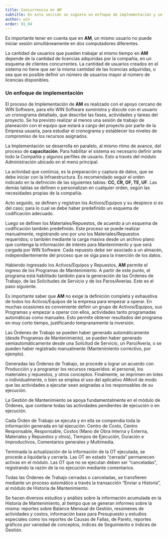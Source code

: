```yaml
---
title: Concurrencia en AM
subtitle: En esta sección se sugiere un enfoque de implementación y se habla sobre la concurrencia en AM.
author: win
order: 01_04
---
```

Es importante tener en cuenta que en **AM**, un mismo usuario no puede iniciar sesión simultáneamente en dos computadores diferentes.

La cantidad de usuarios que pueden trabajar al mismo tiempo en **AM** depende de la cantidad de licencias adquiridas por la compañía, en un esquema de clientes concurrentes. La cantidad de usuarios creados en el sistema no tiene que ser la misma cantidad de las licencias adquiridas, o sea que es posible definir un número de usuarios mayor al número de licencias disponibles.

### Un enfoque de implementación

El proceso de Implementación de **AM** es realizado con el apoyo cercano de WIN Software, para ello WIN Software suministra y discute con el usuario un cronograma detallado, que describe las fases, actividades y tareas del proyecto. Se ha previsto realizar al menos una sesión de trabajo de planeación con el equipo que estará a cargo del proyecto por parte de la Empresa usuaria, para estudiar el cronograma y establecer los niveles de compromiso de los recursos asignados.

La Implementación se desarrolla en paralelo, al mismo ritmo de avance, del proceso de **capacitación**. Para habilitar el sistema es necesario definir ante todo la Compañía y algunos perfiles de usuario. Esto a través del módulo <a class="btn cl-white bg-blue">Administración</a> ubicado en el menú principal.

La actividad que continúa, es la preparación y captura de datos, que se debe iniciar con la <a class="btn cl-white bg-blue">Infraestructura</a>. Es recomendado seguir el orden indicado en la definición de las siguientes tablas: **CC, CR, OF, TE, UF**. Las demás tablas se definen o personalizan en cualquier orden, según las necesidades propias de la compañía.

Acto seguido, se definen y registran los Activos/Equipos y su despiece si es del caso; para lo cual se debe haber predefinido un esquema de codificación adecuado.

Luego se definen los Materiales/Repuestos, de acuerdo a un esquema de codificación también predefinido. Este proceso se puede realizar manualmente, registrando uno por uno los Materiales/Repuestos requeridos; o también mediante la carga masiva desde un archivo plano que contenga la información de interés para Mantenimiento y que será cargada por WIN Software. Cada repuesto debe ser asociado a un almacén, independientemente del proceso que se siga para la inserción de los datos.

Habiendo ingresado los Activos/Equipos y Repuestos, **AM** permite el ingreso de los Programas de Mantenimiento. A partir de este punto, el programa está habilitado también para la generación de las Órdenes de Trabajo, de las Solicitudes de Servicio y de los Paros/Averías. Este es el paso siguiente.

Es importante saber que **AM** no exige la definición completa y exhaustiva de todos los Activos/Equipos de la empresa para empezar a operar. En muchas ocasiones es conveniente definir un grupo de Activos/Equipos, sus Programas y empezar a operar con ellos, actividades tanto programadas automáticas como manuales. Esto permite obtener resultados del programa en muy corto tiempo, justificando tempranamente la inversión.

Las Órdenes de Trabajo se pueden haber generado automáticamente (desde Programas de Mantenimiento), se pueden haber generado semiautomáticamente desde una Solicitud de Servicio, un Paro/Avería, o se pueden haber registrado manualmente (Mantenimiento correctivo, por ejemplo).

Generadas las Órdenes de Trabajo, se procede a lograr un acuerdo con Producción y a programar los recursos requeridos: el personal, los materiales y repuestos, y otros conceptos. Finalmente, se imprimen en lotes o individualmente, o bien se emplea el uso del aplicativo AMovil de modo que las actividades a ejecutar sean asignadas a los responsables de su ejecución.

La Gestión de Mantenimiento se apoya fundamentalmente en el módulo de <a class="btn cl-white bg-blue">Órdenes</a>, que contiene todas las actividades pendientes de ejecución o en ejecución.

Cada Órden de Trabajo se ejecuta y en ella se compendia toda la información generada en tal ejecución: Centro de Costo, Centro Responsable, Responsable, Costos (Mano de Obra Interna y Externa, Materiales y Repuestos y otros), Tiempos de Ejecución, Duración e Improductivos, Comentarios generales y Multimedia.

Terminada la actualización de la información de la OT ejecutada, se procede a liquidarla y cerrarla. Las OT en estado “cerrada” permanecen activas en el módulo. Las OT que no se ejecutan deben ser “canceladas”, registrando la razón de la no ejecución mediante comentarios.

Todas las Órdenes de Trabajo cerradas o canceladas, se transfieren mediante un proceso automático a través la transacción “Enviar a Historia”, al módulo de Historia de Mantenimiento.

Se hacen diversos estudios y análisis sobre la información acumulada en la Historia de Mantenimiento, al tiempo que se generan informes sobre la misma: reportes sobre Balance Mensual de Gestión, resúmenes de actividades y costos, información base para Presupuesto y estudios especiales como los reportes de Causas de Fallas, de Pareto, reportes gráficos por variedad de conceptos, índices de Seguimiento e índices de Gestión.
